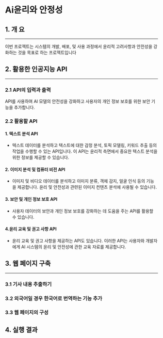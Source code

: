 # Ai윤리와 안정성

## 1. 개 요
* * *
이번 프로젝트는 시스템의 개발, 배포, 및 사용 과정에서 윤리적 고려사항과 안전성을 강화하는 것을 
목표로 하는 프로젝트입니다


## 2. 활용한 인공지능 API
* * *
### 2.1 API의 입력과 출력
API를 사용하여 AI 모델의 안전성을 강화하고 사용자의 개인 정보 보호를 위한 보안 기능을 추가합니다.

### 2.2 활용할 API
####  1. 텍스트 분석 API

* 텍스트 데이터를 분석하고 텍스트에 대한 감정 분석, 토픽 모델링, 키워드 추출 등의 작업을 수행할 수 있는 API입니다. 
이 API는 윤리적 측면에서 중요한 텍스트 분석을 위한 정보를 제공할 수 있습니다.


#### 2. 이미지 분석 및 컴퓨터 비전 API

* 이미지 및 비디오 데이터를 분석하고 이미지 분류, 객체 감지, 얼굴 인식 등의 기능을 제공합니다. 
 윤리 및 안전성과 관련된 이미지 컨텐츠 분석에 사용될 수 있습니다.

#### 3. 보안 및 개인 정보 보호 API

* 사용자 데이터의 보안과 개인 정보 보호를 강화하는 데 도움을 주는 API를 활용할 수 있습니다.

#### 4.윤리 교육 및 권고 사항 API

* 윤리 교육 및 권고 사항을 제공하는 API도 있습니다. 
이러한 API는 사용자와 개발자에게 AI 시스템의 윤리 및 안전성에 관한 교육 자료를 제공합니다.

## 3. 웹 페이지 구축
* * *
### 3.1 기사 내용 추출하기

### 3.2 외국어일 경우 한국어로 번역하는 기능 추가

### 3.3 웹 페이지의 구성

## 4. 실행 결과
